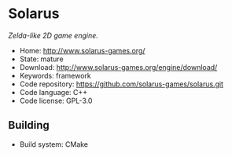 # Solarus

_Zelda-like 2D game engine._

- Home: http://www.solarus-games.org/ 
- State: mature
- Download: http://www.solarus-games.org/engine/download/
- Keywords: framework
- Code repository: https://github.com/solarus-games/solarus.git
- Code language: C++
- Code license: GPL-3.0

## Building

- Build system: CMake
